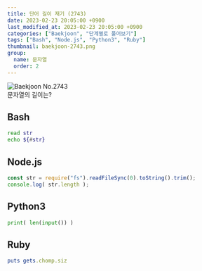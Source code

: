 ```yaml
---
title: 단어 길이 재기 (2743)
date: 2023-02-23 20:05:00 +0900
last_modified_at: 2023-02-23 20:05:00 +0900
categories: ["Baekjoon", "단계별로 풀어보기"]
tags: ["Bash", "Node.js", "Python3", "Ruby"]
thumbnail: baekjoon-2743.png
group:
  name: 문자열
  order: 2
---
```


![Baekjoon No.2743](baekjoon-2743.png)  
문자열의 길이는?

## Bash
```bash
read str
echo ${#str}
```

## Node.js
```javascript
const str = require("fs").readFileSync(0).toString().trim();
console.log( str.length );
```

## Python3
```python
print( len(input()) )
```

## Ruby
```ruby
puts gets.chomp.siz
```
